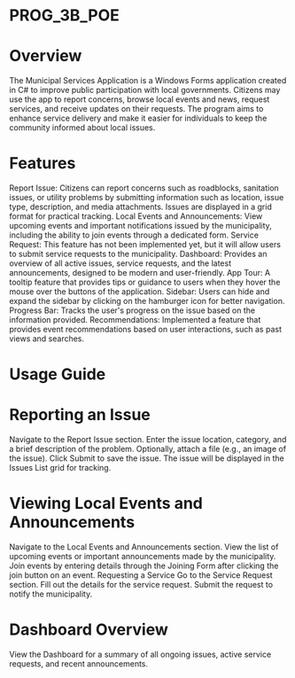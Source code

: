 # PROG_3B_POE
# Overview
The Municipal Services Application is a Windows Forms application created in C# to improve public participation with local governments. Citizens may use the app to report concerns, browse local events and news, request services, and receive updates on their requests. The program aims to enhance service delivery and make it easier for individuals to keep the community informed about local issues.

# Features
Report Issue: Citizens can report concerns such as roadblocks, sanitation issues, or utility problems by submitting information such as location, issue type, description, and media attachments. Issues are displayed in a grid format for practical tracking.
Local Events and Announcements: View upcoming events and important notifications issued by the municipality, including the ability to join events through a dedicated form.
Service Request: This feature has not been implemented yet, but it will allow users to submit service requests to the municipality.
Dashboard: Provides an overview of all active issues, service requests, and the latest announcements, designed to be modern and user-friendly.
App Tour: A tooltip feature that provides tips or guidance to users when they hover the mouse over the buttons of the application.
Sidebar: Users can hide and expand the sidebar by clicking on the hamburger icon for better navigation.
Progress Bar: Tracks the user's progress on the issue based on the information provided.
Recommendations: Implemented a feature that provides event recommendations based on user interactions, such as past views and searches.
# Usage Guide

# Reporting an Issue
Navigate to the Report Issue section.
Enter the issue location, category, and a brief description of the problem.
Optionally, attach a file (e.g., an image of the issue).
Click Submit to save the issue. The issue will be displayed in the Issues List grid for tracking.
# Viewing Local Events and Announcements
Navigate to the Local Events and Announcements section.
View the list of upcoming events or important announcements made by the municipality.
Join events by entering details through the Joining Form after clicking the join button on an event.
Requesting a Service
Go to the Service Request section.
Fill out the details for the service request.
Submit the request to notify the municipality.
# Dashboard Overview
View the Dashboard for a summary of all ongoing issues, active service requests, and recent announcements.
